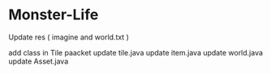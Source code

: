 # Monster-Life

Update res ( imagine and world.txt )

add class in Tile paacket
update tile.java
update item.java
update world.java
update Asset.java
